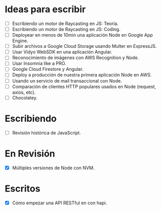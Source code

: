 # Ideas para escribir
- [ ] Escribiendo un motor de Raycasting en JS: Teoría.
- [ ] Escribiendo un motor de Raycasting en JS: Coding.
- [ ] Deployear en menos de 10min una aplicación Node en Google App Engine.
- [ ] Subir archivos a Google Cloud Storage usando Multer en ExpressJS.
- [ ] Usar Vidyo WebSDK en una aplicación Angular.
- [ ] Reconocimiento de imágenes con AWS Recognition y Node.
- [ ] Usar Insomnia like a PRO.
- [ ] Google Cloud Firestore y Angular.
- [ ] Deploy a producción de nuestra primera aplicación Node en AWS.
- [ ] Usando un servicio de mail transaccional con Node.
- [ ] Comparación de clientes HTTP populares usados en Node (request, axios, etc).
- [ ] Chocolatey.

# Escribiendo
- [ ] Revisión histórica de JavaScript.

# En Revisión
- [x] Múltiples versiones de Node con NVM.

# Escritos
- [x] Cómo empezar una API RESTful en con hapi.
